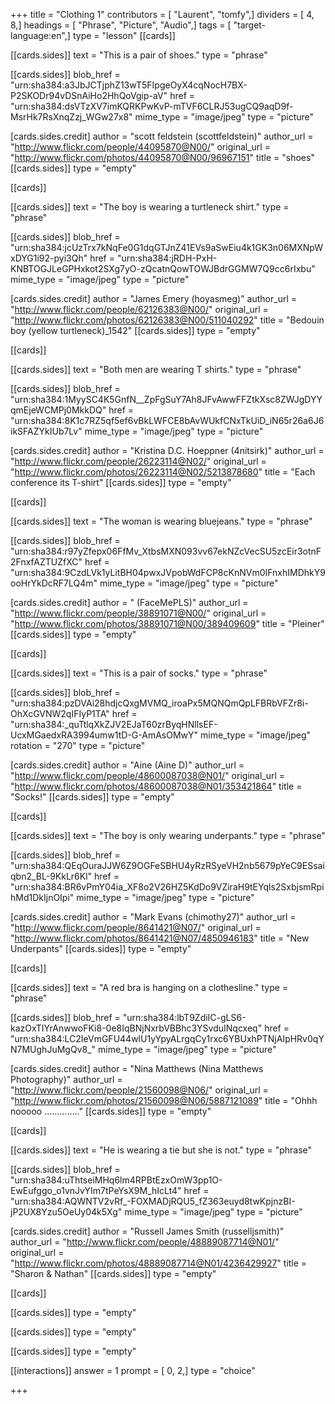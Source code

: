 +++
title = "Clothing 1"
contributors = [ "Laurent", "tomfy",]
dividers = [ 4, 8,]
headings = [ "Phrase", "Picture", "Audio",]
tags = [ "target-language:en",]
type = "lesson"
[[cards]]

[[cards.sides]]
text = "This is a pair of shoes."
type = "phrase"

[[cards.sides]]
blob_href = "urn:sha384:a3JbJCTjphZ13wT5FIpgeOyX4cqNocH7BX-P2SKODr94vDSnAiHo2HhQoVgip-aV"
href = "urn:sha384:dsVTzXV7imKQRKPwKvP-mTVF6CLRJ53ugCQ9aqD9f-MsrHk7RsXnqZzj_WGw27x8"
mime_type = "image/jpeg"
type = "picture"

[cards.sides.credit]
author = "scott feldstein (scottfeldstein)"
author_url = "http://www.flickr.com/people/44095870@N00/"
original_url = "http://www.flickr.com/photos/44095870@N00/96967151"
title = "shoes"
[[cards.sides]]
type = "empty"

[[cards]]

[[cards.sides]]
text = "The boy is wearing a turtleneck shirt."
type = "phrase"

[[cards.sides]]
blob_href = "urn:sha384:jcUzTrx7kNqFe0G1dqGTJnZ41EVs9aSwEiu4k1GK3n06MXNpWxDYG1i92-pyi3Qh"
href = "urn:sha384:jRDH-PxH-KNBTOGJLeGPHxkot2SXg7yO-zQcatnQowTOWJBdrGGMW7Q9cc6rIxbu"
mime_type = "image/jpeg"
type = "picture"

[cards.sides.credit]
author = "James Emery (hoyasmeg)"
author_url = "http://www.flickr.com/people/62126383@N00/"
original_url = "http://www.flickr.com/photos/62126383@N00/511040292"
title = "Bedouin boy (yellow turtleneck)_1542"
[[cards.sides]]
type = "empty"

[[cards]]

[[cards.sides]]
text = "Both men are wearing T shirts."
type = "phrase"

[[cards.sides]]
blob_href = "urn:sha384:1MyySC4K5GnfN__ZpFgSuY7Ah8JFvAwwFFZtkXsc8ZWJgDYYqmEjeWCMPj0MkkDQ"
href = "urn:sha384:8K1c7RZ5qf5ef6vBkLWFCE8bAvWUkfCNxTkUiD_iN65r26a6J6ikSFAZYkIUb7Lv"
mime_type = "image/jpeg"
type = "picture"

[cards.sides.credit]
author = "Kristina D.C. Hoeppner (4nitsirk)"
author_url = "http://www.flickr.com/people/26223114@N02/"
original_url = "http://www.flickr.com/photos/26223114@N02/5213878680"
title = "Each conference its T-shirt"
[[cards.sides]]
type = "empty"

[[cards]]

[[cards.sides]]
text = "The woman is wearing bluejeans."
type = "phrase"

[[cards.sides]]
blob_href = "urn:sha384:r97yZfepx06FfMv_XtbsMXN093vv67ekNZcVecSU5zcEir3otnF2FnxfAZTUZfXC"
href = "urn:sha384:9CzdLVk1yLitBH04pwxJVpobWdFCP8cKnNVm0IFnxhIMDhkY9ooHrYkDcRF7LQ4m"
mime_type = "image/jpeg"
type = "picture"

[cards.sides.credit]
author = " (FaceMePLS)"
author_url = "http://www.flickr.com/people/38891071@N00/"
original_url = "http://www.flickr.com/photos/38891071@N00/389409609"
title = "Pleiner"
[[cards.sides]]
type = "empty"

[[cards]]

[[cards.sides]]
text = "This is a pair of socks."
type = "phrase"

[[cards.sides]]
blob_href = "urn:sha384:pzDVAi28hdjcQxgMVMQ_iroaPx5MQNQmQpLFBRbVFZr8i-OhXcGVNW2qIFIyP1TA"
href = "urn:sha384:_quTtlqXkZJV2EJaT60zrByqHNllsEF-UcxMGaedxRA3994umw1tD-G-AmAsOMwY"
mime_type = "image/jpeg"
rotation = "270"
type = "picture"

[cards.sides.credit]
author = "Aine (Aine D)"
author_url = "http://www.flickr.com/people/48600087038@N01/"
original_url = "http://www.flickr.com/photos/48600087038@N01/353421864"
title = "Socks!"
[[cards.sides]]
type = "empty"

[[cards]]

[[cards.sides]]
text = "The boy is only wearing underpants."
type = "phrase"

[[cards.sides]]
blob_href = "urn:sha384:QEqOuraJJW6Z9OGFeSBHU4yRzRSyeVH2nb5679pYeC9ESsaiqbn2_BL-9KkLr6Kl"
href = "urn:sha384:BR6vPmY04ia_XF8o2V26HZ5KdDo9VZiraH9tEYqls2SxbjsmRpihMd1DkIjnOIpi"
mime_type = "image/jpeg"
type = "picture"

[cards.sides.credit]
author = "Mark Evans (chimothy27)"
author_url = "http://www.flickr.com/people/8641421@N07/"
original_url = "http://www.flickr.com/photos/8641421@N07/4850946183"
title = "New Underpants"
[[cards.sides]]
type = "empty"

[[cards]]

[[cards.sides]]
text = "A red bra is hanging on a clothesline."
type = "phrase"

[[cards.sides]]
blob_href = "urn:sha384:lbT9ZdiIC-gLS6-kazOxTIYrAnwwoFKi8-0e8IqBNjNxrbVBBhc3YSvduINqcxeq"
href = "urn:sha384:LC2IeVmGFU44wlU1yYpyALrgqCy1rxc6YBUxhPTNjAIpHRv0qYN7MUghJuMgQv8_"
mime_type = "image/jpeg"
type = "picture"

[cards.sides.credit]
author = "Nina Matthews (Nina Matthews Photography)"
author_url = "http://www.flickr.com/people/21560098@N06/"
original_url = "http://www.flickr.com/photos/21560098@N06/5887121089"
title = "Ohhh nooooo .............."
[[cards.sides]]
type = "empty"

[[cards]]

[[cards.sides]]
text = "He is wearing a tie but she is not."
type = "phrase"

[[cards.sides]]
blob_href = "urn:sha384:uThtseiMHq6lm4RPBtEzxOmW3pp1O-EwEufggo_o1vnJvYIm7tPeYsX9M_hIcLt4"
href = "urn:sha384:AQWNTV2vRf_-FOXMADjRQU5_fZ363euyd8twKpjnzBI-jP2UX8Yzu5OeUy04k5Xg"
mime_type = "image/jpeg"
type = "picture"

[cards.sides.credit]
author = "Russell James Smith (russelljsmith)"
author_url = "http://www.flickr.com/people/48889087714@N01/"
original_url = "http://www.flickr.com/photos/48889087714@N01/4236429927"
title = "Sharon & Nathan"
[[cards.sides]]
type = "empty"

[[cards]]

[[cards.sides]]
type = "empty"

[[cards.sides]]
type = "empty"

[[cards.sides]]
type = "empty"

[[interactions]]
answer = 1
prompt = [ 0, 2,]
type = "choice"

+++
